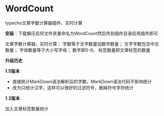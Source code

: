 # WordCount
typecho文章字数计算器插件，实时计算

**安装**：下载解压后将文件夹重命名为WordCount然后传到插件目录启用插件即可

文章字数计算器，实时计算：
字数等于文字数量加数字数量；
文字字数包含中文数量；
字母数量等于大小写字母；
数字即0-9。
标签数量即文章标签的数量

**升级历史**

**1.5版本**

 - 直接统计MarkDown语法解析后的字数，MarkDown语法代码不影响统计
 - 改为只统计汉字，这样可以很好的过滤符号，删掉符号字符统计

**1.2版本**

加入文章标签数量统计
